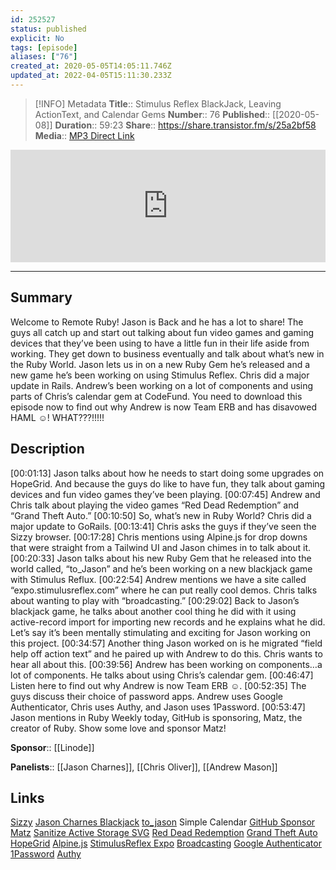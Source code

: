 ```yaml
---
id: 252527
status: published
explicit: No
tags: [episode]
aliases: ["76"]
created_at: 2020-05-05T14:05:11.746Z
updated_at: 2022-04-05T15:11:30.233Z
---
```


> [!INFO] Metadata
> **Title**:: Stimulus Reflex BlackJack, Leaving ActionText, and Calendar Gems
> **Number**:: 76
> **Published**:: [[2020-05-08]]
> **Duration**:: 59:23
> **Share**:: <https://share.transistor.fm/s/25a2bf58>
> **Media**:: [MP3 Direct Link](https://dts.podtrac.com/redirect.mp3/media.transistor.fm/25a2bf58/2c5d37f7.mp3)

<iframe width="100%" height="180" frameborder="no" scrolling="no" seamless src="https://share.transistor.fm/e/25a2bf58/dark"></iframe>

---

## Summary

Welcome to Remote Ruby! Jason is Back and he has a lot to share! The guys all catch up and start out talking about fun video games and gaming devices that they’ve been using to have a little fun in their life aside from working. They get down to business eventually and talk about what’s new in the Ruby World. Jason lets us in on a new Ruby Gem he’s released and a new game he’s been working on using Stimulus Reflex. Chris did a major update in Rails. Andrew’s been working on a lot of components and using parts of Chris’s calendar gem at CodeFund. You need to download this episode now to find out why Andrew is now Team ERB and has disavowed HAML ☺! WHAT???!!!!!

## Description

[00:01:13] Jason talks about how he needs to start doing some upgrades on HopeGrid. And because the guys do like to have fun, they talk about gaming devices and fun video games they’ve been playing.
[00:07:45] Andrew and Chris talk about playing the video games “Red Dead Redemption” and “Grand Theft Auto.”
[00:10:50] So, what’s new in Ruby World? Chris did a major update to GoRails.
[00:13:41] Chris asks the guys if they’ve seen the Sizzy browser.
[00:17:28] Chris mentions using Alpine.js for drop downs that were straight from a Tailwind UI and Jason chimes in to talk about it.
[00:20:33] Jason talks about his new Ruby Gem that he released into the world called,
“to_Jason” and he’s been working on a new blackjack game with Stimulus Reflux.
[00:22:54] Andrew mentions we have a site called “expo.stimulusreflex.com” where he can put really cool demos. Chris talks about wanting to play with “broadcasting.”
[00:29:02] Back to Jason’s blackjack game, he talks about another cool thing he did with it using active-record import for importing new records and he explains what he did. Let’s say it’s been mentally stimulating and exciting for Jason working on this project.
[00:34:57] Another thing Jason worked on is he migrated “field help off action text” and he paired up with Andrew to do this. Chris wants to hear all about this.
[00:39:56] Andrew has been working on components…a lot of components. He talks about using Chris’s calendar gem.
[00:46:47] Listen here to find out why Andrew is now Team ERB ☺.
[00:52:35] The guys discuss their choice of password apps. Andrew uses Google Authenticator, Chris uses Authy, and Jason uses 1Password.
[00:53:47] Jason mentions in Ruby Weekly today, GitHub is sponsoring, Matz, the creator of Ruby. Show some love and sponsor Matz!

**Sponsor**:: [[Linode]]

**Panelists**:: [[Jason Charnes]], [[Chris Oliver]], [[Andrew Mason]]

## Links

[Sizzy](https://sizzy.co/)
[Jason Charnes Blackjack](https://github.com/jasoncharnes/blackjack)
[to_jason](https://github.com/jasoncharnes/to_jason)
Simple Calendar
[GitHub Sponsor Matz](https://github.com/sponsors/matz#sponsors)
[Sanitize Active Storage SVG](https://github.com/hopsoft/active_storage_svg_sanitizer)
[Red Dead Redemption](https://www.rockstargames.com/reddeadredemption/restricted_content/restricted_content_agegated/ref?redirect=https%253A%252F%252Fwww.rockstargames.com%252Freddeadredemption%252F&hash=479887743b1ff348e2e834dd628029e9)
[Grand Theft Auto](https://store.steampowered.com/search/?term=grand+theft+auto)
[HopeGrid](https://hopegrid.com/)
[Alpine.js](https://github.com/alpinejs)
[StimulusReflex Expo](http://expo.stimulusreflex.com/)
[Broadcasting](http://expo.stimulusreflex.com/)
[Google Authenticator](https://apps.apple.com/us/app/google-authenticator/id388497605)
[1Password](https://1password.com/)
[Authy
](https://authy.com/)
